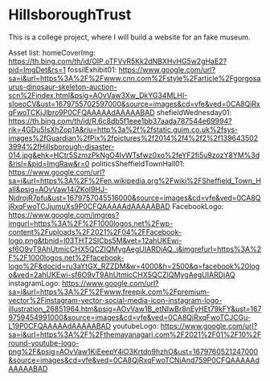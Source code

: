 # HillsboroughTrust
This is a college project, where I will build a website for an fake museum.  


Asset list:
homeCoverImg:
https://th.bing.com/th/id/OIP.oTFVvR5Kk2dNBXHvHG5w2gHaE2?pid=ImgDet&rs=1
fossilExhibit01:
https://www.google.com/url?sa=i&url=https%3A%2F%2Fwww.cnn.com%2Fstyle%2Farticle%2Fgorgosaurus-dinosaur-skeleton-auction-scn%2Findex.html&psig=AOvVaw3Xw_DkYG34MLHI-sIoeoCV&ust=1679755702597000&source=images&cd=vfe&ved=0CA8QjRxqFwoTCKjJlbro9P0CFQAAAAAdAAAAABAD
shefieldWednesday01:
https://th.bing.com/th/id/R.6c8db5f1eee1bb37aada787544e69994?rik=4GDu5IsXhZop1A&riu=http%3a%2f%2fstatic.guim.co.uk%2fsys-images%2fGuardian%2fPix%2fpictures%2f2014%2f4%2f2%2f1396435023994%2fHillsborough-disaster-014.jpg&ehk=HCtr5SzmzPkNgO4IvWTsfwz0xo%2feYF2fi5u9zozY8YM%3d&risl=&pid=ImgRaw&r=0
politicsSheffieldTownHall01:
https://www.google.com/url?sa=i&url=https%3A%2F%2Fen.wikipedia.org%2Fwiki%2FSheffield_Town_Hall&psig=AOvVaw14iZKoI9HJ-NjdrojR7pfu&ust=1679757045516000&source=images&cd=vfe&ved=0CA8QjRxqFwoTCJjumuXs9P0CFQAAAAAdAAAAABAD
FacebookLogo:
https://www.google.com/imgres?imgurl=https%3A%2F%2F1000logos.net%2Fwp-content%2Fuploads%2F2021%2F04%2FFacebook-logo.png&tbnid=l03THT2SlCbs5M&vet=12ahUKEwi-sf6O9vT9AhUtmicCHX5QCZIQMygAegUIARDjAQ..i&imgrefurl=https%3A%2F%2F1000logos.net%2Ffacebook-logo%2F&docid=ru3aYtGX_RZZDM&w=4000&h=2500&q=facebook%20logo&ved=2ahUKEwi-sf6O9vT9AhUtmicCHX5QCZIQMygAegUIARDjAQ
instagramLogo:
https://www.google.com/url?sa=i&url=https%3A%2F%2Fwww.freepik.com%2Fpremium-vector%2Finstagram-vector-social-media-icon-instagram-logo-illustration_26851964.htm&psig=AOvVaw1B_etNIwBr8nEyHEt79kFY&ust=1679759454991000&source=images&cd=vfe&ved=0CA8QjRxqFwoTCJCGu-L19P0CFQAAAAAdAAAAABAD
youtubeLogo:
https://www.google.com/url?sa=i&url=https%3A%2F%2Fthemayanagari.com%2F2021%2F01%2F10%2Fround-youtube-logo-png%2F&psig=AOvVaw1KiEeepY4iO3Krtdn9hzhO&ust=1679760521247000&source=images&cd=vfe&ved=0CA8QjRxqFwoTCNiAnd759P0CFQAAAAAdAAAAABAD
